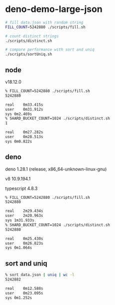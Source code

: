 # deno-demo-large-json

```bash
# fill data.json with random string
FILL_COUNT=5242880 ./scripts/fill.sh

# count distinct strings
./scripts/distinct.sh

# compare performance with sort and uniq
./scripts/sortUniq.sh
```
## node
v18.12.0
```bash
% FILL_COUNT=5242880 ./scripts/fill.sh
5242880

real	0m33.415s
user	0m31.912s
sys	0m2.469s
% SHARD_BUCKET_COUNT=1024 ./scripts/distinct.sh
1

real	0m27.282s
user	0m28.513s
sys	0m0.822s
```
## deno
deno 1.28.1 (release, x86_64-unknown-linux-gnu)

v8 10.9.194.1

typescript 4.8.3

```bash
% FILL_COUNT=5242880 ./scripts/fill.sh
5242880

real	2m29.434s
user	2m20.963s
sys	1m31.933s
% SHARD_BUCKET_COUNT=1024 ./scripts/distinct.sh
5242880

real	0m25.430s
user	0m26.823s
sys	0m1.064s
```
## sort and uniq
```bash
% sort data.json | uniq | wc -l
5242882

real	0m12.588s
user	0m23.095s
sys	0m1.252s
```
